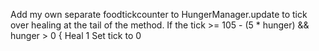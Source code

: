 Add my own separate foodtickcounter to HungerManager.update to tick over healing at the tail of the method.
If the tick >= 105 - (5 * hunger) && hunger > 0 {
Heal 1
Set tick to 0